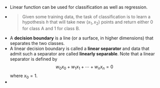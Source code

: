 - Linear function can be used for classification as well as regression.
- > Given some training data, the task of classification is to learn a hypothesis $h$ that will take new $(x_1, x_2)$ points and return either $0$ for class A and $1$ for class B.
- A **decision boundary** is a line (or a surface, in higher dimensions) that separates the two classes.
- A linear decision boundary is called a **linear separator** and data that admit such a separator are called **linearly separable**. Note that a linear separator is defined by
  $$
  w_0 x_0 + w_1 x_1  + \cdots + w_n x_n = 0
  $$
  where $x_0 = 1$.
-